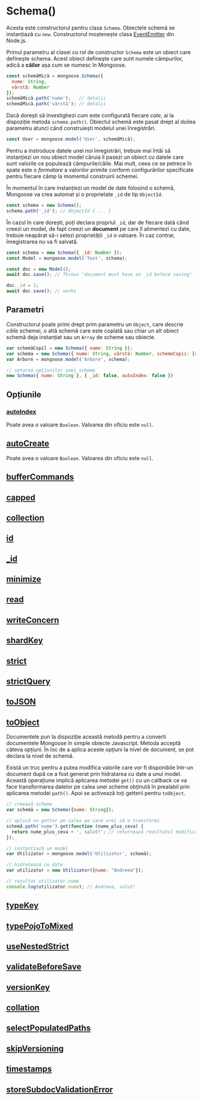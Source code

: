 # Schema()

Acesta este constructorul pentru clasa `Schema`. Obiectele schemă se instanțiază cu `new`. Constructorul moștenește clasa [EventEmitter](https://nodejs.org/api/events.html#events_class_eventemitter) din Node.js.

Primul parametru al clasei cu rol de constructor `Schema` este un obiect care definește schema. Acest obiect definește care sunt numele câmpurilor, adică a **căilor** așa cum se numesc în Mongoose.

```javascript
const schemăMică = mongoose.Schema({
  nume: String,
  vârstă: Number
});
schemăMică.path('nume');   // detalii
schemăMică.path('vârstă'); // detalii
```

Dacă dorești să investighezi cum este configurată fiecare *cale*, ai la dispoziție metoda `schema.path()`. Obiectul schemă este pasat drept al doilea parametru atunci când construiești modelul unei înregistrări.

```javascript
const User = mongoose.model('User', schemăMică);
```

Pentru a instroduce datele unei noi înregistrări, trebuie mai întâi să instanțiezi un nou obiect model căruia îi pasezi un obiect cu datele care sunt valorile ce populează câmpurile/căile. Mai mult, ceea ce se petrece în spate este o *formatare* a valorilor primite conform configurărilor specificate pentru fiecare câmp la momentul construirii schemei.

În momentul în care instanțiezi un model de date folosind o schemă, Mongoose va crea automat și o proprietate `_id` de tip `ObjectId`.

```javascript
const schema = new Schema();
schema.path('_id'); // ObjectId { ... }
```

În cazul în care dorești, poți declara propriul `_id`, dar de fiecare dată când creezi un model, de fapt creezi un **document** pe care îl alimentezi cu date, trebuie neapărat să-i setezi proprietății `_id` o valoare. În caz contrar, înregistrarea nu va fi salvată.

```javascript
const schema = new Schema({ _id: Number });
const Model = mongoose.model('Test', schema);

const doc = new Model();
await doc.save(); // Throws "document must have an _id before saving"

doc._id = 1;
await doc.save(); // works
```

## Parametri

Constructorul poate primi drept prim parametru un `Object`, care descrie *căile* schemei, o altă schemă care este copiată sau chiar un alt obiect schemă deja instanțiat sau un `Array` de scheme sau obiecte.

```javascript
var schemăCopil = new Schema({ name: String });
var schema = new Schema({ nume: String, vârstă: Number, schemeCopii: [schemăCopil] });
var Arbore = mongoose.model('Arbore', schema);

// setarea opțiunilor unei scheme
new Schema({ nume: String }, { _id: false, autoIndex: false })
```

## Opțiunile

### [autoIndex](https://mongoosejs.com/docs/guide.html#autoIndex)

Poate avea o valoare `Boolean`. Valoarea din oficiu este `null`.

## [autoCreate](https://mongoosejs.com/docs/guide.html#autoCreate)

Poate avea o valoare `Boolean`. Valoarea din oficiu este `null`.

## [bufferCommands](https://mongoosejs.com/docs/guide.html#bufferCommands)

## [capped](https://mongoosejs.com/docs/guide.html#capped)

## [collection](https://mongoosejs.com/docs/guide.html#collection)

## [id](https://mongoosejs.com/docs/guide.html#id)

## [_id](https://mongoosejs.com/docs/guide.html#_id)

## [minimize](https://mongoosejs.com/docs/guide.html#minimize)

## [read](https://mongoosejs.com/docs/guide.html#read)

## [writeConcern](https://mongoosejs.com/docs/guide.html#writeConcern)

## [shardKey](https://mongoosejs.com/docs/guide.html#shardKey)

## [strict](https://mongoosejs.com/docs/guide.html#strict)

## [strictQuery](https://mongoosejs.com/docs/guide.html#strictQuery)

## [toJSON](https://mongoosejs.com/docs/guide.html#toJSON)

## [toObject](https://mongoosejs.com/docs/guide.html#toObject)

Documentele pun la dispoziție această metodă pentru a converti documentele Mongoose în simple obiecte Javascript. Metoda acceptă câteva opțiuni. În loc de a aplica aceste opțiuni la nivel de document, se pot declara la nivel de schemă.

Există un truc pentru a putea modifica valorile care vor fi disponibile într-un document după ce a fost generat prin hidratarea cu date a unui model. Această operațiune implică aplicarea metodei `get()` cu un callback ce va face transformarea datelor pe calea unei scheme obținută în prealabil prin aplicarea metodei `path()`. Apoi se activează toți getterii pentru `toObject`.

```javascript
// creează schema
var schemă = new Schema({nume: String});

// aplică un getter pe calea pe care vrei să o transformi
schemă.path('nume').get(function (nume_plus_ceva) {
  return nume_plus_ceva + ', salut!'; // returnează rezultatul modificării datelor
});

// instanțiază un model
var Utilizator = mongoose.model('Utilizator', schemă);

// hidratează cu date
var utilizator = new Utilizator({nume: "Andreea"});

// rezultat utilizator.nume
console.log(utilizator.nume); // Andreea, salut!
```

## [typeKey](https://mongoosejs.com/docs/guide.html#typeKey)

## [typePojoToMixed](https://mongoosejs.com/docs/schematypes.html)

## [useNestedStrict](https://mongoosejs.com/docs/guide.html#useNestedStrict)

## [validateBeforeSave](https://mongoosejs.com/docs/guide.html#validateBeforeSave)

## [versionKey](https://mongoosejs.com/docs/guide.html#versionKey)

## [collation](https://mongoosejs.com/docs/guide.html#collation)

## [selectPopulatedPaths](https://mongoosejs.com/docs/guide.html#selectPopulatedPaths)

## [skipVersioning](https://mongoosejs.com/docs/guide.html#skipVersioning)

## [timestamps](https://mongoosejs.com/docs/guide.html#timestamps)

## [storeSubdocValidationError](https://mongoosejs.com/docs/guide.html#storeSubdocValidationError)
